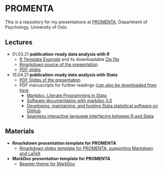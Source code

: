 PROMENTA
========

This is a repository for my presentations at [PROMENTA](https://www.sv.uio.no/promenta/english/), Department of Psychology, University of Oslo. 

Lectures
--------

- 01.03.21 __publication-ready data analysis with R__
  + [R Template Example](https://github.com/haghish/promenta/tree/main/publication-ready%20data%20analysis%20with%20R/template) and its downloadable [Zip file](https://github.com/haghish/promenta/tree/main/publication-ready%20data%20analysis%20with%20R/template.zip)
  + [Rmarkdown source of the presentation](https://github.com/haghish/promenta/tree/main/publication-ready%20data%20analysis%20with%20R/Presentation)
  + [PDF slides](https://github.com/haghish/promenta/blob/main/publication-ready%20data%20analysis%20with%20R/Presentation/MAIN.pdf)
- 15.04.21 __publication-ready data analysis with Stata__
  + [PDF Slides of the presentation]()
  + PDF manuscripts for further readings ([can also be downloaded from here](https://github.com/haghish/promenta/tree/main/publication-ready%20data%20analysis%20with%20Stata/manuscripts)
    + [Markdoc: Literate Programming in Stata](https://journals.sagepub.com/doi/abs/10.1177/1536867X1601600409)
    + [Software documentation with markdoc 5.0](https://journals.sagepub.com/doi/abs/10.1177/1536867X20931000)
    + [Developing, maintaining, and hosting Stata statistical software on GitHub](https://journals.sagepub.com/doi/abs/10.1177/1536867X20976323)
    + [Seamless interactive language interfacing between R and Stata](https://journals.sagepub.com/doi/full/10.1177/1536867X19830891)

Materials
---------

- __Rmarkdown presentation template for PROMENTA__
  + [Rmarkdown slides template for PROMENTA, supporting Markdown and LaTeX](https://github.com/haghish/promenta/tree/main/Rmarkdown%20Beamer%20Template)
- __MarkDoc presentation template for PROMENTA__
  + [Beamer theme for MarkDoc](https://github.com/haghish/promenta/tree/main/Stata%20slides%20PROMENTA)
